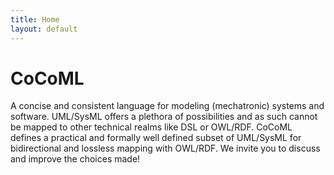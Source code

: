 ```yaml
---
title: Home
layout: default
---
```


# CoCoML

A concise and consistent language for modeling (mechatronic) systems and software. UML/SysML offers a plethora of possibilities and as such cannot be mapped to other technical realms like DSL or OWL/RDF. CoCoML defines a practical and formally well defined subset of UML/SysML for bidirectional and lossless mapping with OWL/RDF. We invite you to discuss and improve the choices made! 
